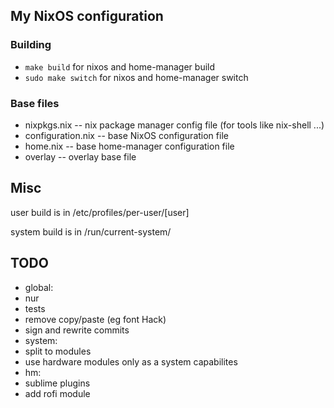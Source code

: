 ## My NixOS configuration

### Building

 - `make build` for nixos and home-manager build
 - `sudo make switch` for nixos and home-manager switch

### Base files

 - nixpkgs.nix -- nix package manager config file (for tools like nix-shell ...)
 - configuration.nix -- base NixOS configuration file
 - home.nix -- base home-manager configuration file
 - overlay -- overlay base file

## Misc

user build is in /etc/profiles/per-user/[user]

system build is in /run/current-system/

## TODO

 - global:
  - nur
  - tests
  - remove copy/paste (eg font Hack)
  - sign and rewrite commits
 - system:
  - split to modules
  - use hardware modules only as a system capabilites
 - hm:
  - sublime plugins
  - add rofi module
